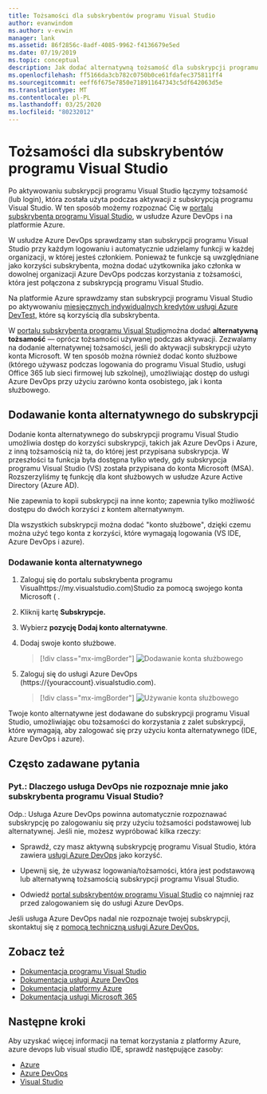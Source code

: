 ```yaml
---
title: Tożsamości dla subskrybentów programu Visual Studio
author: evanwindom
ms.author: v-evwin
manager: lank
ms.assetid: 86f2856c-8adf-4085-9962-f4136679e5ed
ms.date: 07/19/2019
ms.topic: conceptual
description: Jak dodać alternatywną tożsamość dla subskrypcji programu Visual Studio, aby użyć dla usługi Azure DevOps i platformy Azure
ms.openlocfilehash: ff5166da3cb782c0750b0ce61fdafec375811ff4
ms.sourcegitcommit: eeff6f675e7850e718911647343c5df642063d5e
ms.translationtype: MT
ms.contentlocale: pl-PL
ms.lasthandoff: 03/25/2020
ms.locfileid: "80232012"
---
```

# <a name="identities-for-visual-studio-subscribers"></a>Tożsamości dla subskrybentów programu Visual Studio
Po aktywowaniu subskrypcji programu Visual Studio łączymy tożsamość (lub login), która została użyta podczas aktywacji z subskrypcją programu Visual Studio. W ten sposób możemy rozpoznać Cię w [portalu subskrybenta programu Visual Studio](https://my.visualstudio.com?wt.mc_id=o~msft~docs), w usłudze Azure DevOps i na platformie Azure.

W usłudze Azure DevOps sprawdzamy stan subskrypcji programu Visual Studio przy każdym logowaniu i automatycznie udzielamy funkcji w każdej organizacji, w której jesteś członkiem.
Ponieważ te funkcje są uwzględniane jako korzyści subskrybenta, można dodać użytkownika jako członka w dowolnej organizacji Azure DevOps podczas korzystania z tożsamości, która jest połączona z subskrypcją programu Visual Studio.

Na platformie Azure sprawdzamy stan subskrypcji programu Visual Studio po aktywowaniu [miesięcznych indywidualnych kredytów usługi Azure DevTest,](https://azure.microsoft.com/pricing/member-offers/credit-for-visual-studio-subscribers/) które są korzyścią dla subskrybenta.

W [portalu subskrybenta programu Visual Studio](https://my.visualstudio.com?wt.mc_id=o~msft~docs)można dodać **alternatywną tożsamość** — oprócz tożsamości używanej podczas aktywacji. Zezwalamy na dodanie alternatywnej tożsamości, jeśli do aktywacji subskrypcji użyto konta Microsoft. W ten sposób można również dodać konto służbowe (którego używasz podczas logowania do programu Visual Studio, usługi Office 365 lub sieci firmowej lub szkolnej), umożliwiając dostęp do usługi Azure DevOps przy użyciu zarówno konta osobistego, jak i konta służbowego.

## <a name="add-an-alternate-account-to-your-subscription"></a>Dodawanie konta alternatywnego do subskrypcji
Dodanie konta alternatywnego do subskrypcji programu Visual Studio umożliwia dostęp do korzyści subskrypcji, takich jak Azure DevOps i Azure, z inną tożsamością niż ta, do której jest przypisana subskrypcja. W przeszłości ta funkcja była dostępna tylko wtedy, gdy subskrypcja programu Visual Studio (VS) została przypisana do konta Microsoft (MSA). Rozszerzyliśmy tę funkcję dla kont służbowych w usłudze Azure Active Directory (Azure AD).

Nie zapewnia to kopii subskrypcji na inne konto; zapewnia tylko możliwość dostępu do dwóch korzyści z kontem alternatywnym.

Dla wszystkich subskrypcji można dodać "konto służbowe", dzięki czemu można użyć tego konta z korzyści, które wymagają logowania (VS IDE, Azure DevOps i azure).

### <a name="add-the-alternate-account"></a>Dodawanie konta alternatywnego
1. Zaloguj się do portalu subskrybenta programu Visualhttps://my.visualstudio.com)Studio za pomocą swojego konta Microsoft ( .
2. Kliknij kartę **Subskrypcje.**
3. Wybierz **pozycję Dodaj konto alternatywne**.
4. Dodaj swoje konto służbowe.
    > [!div class="mx-imgBorder"]
    > ![Dodawanie konta służbowego](_img/vs-alternate-identity/enter-alternate-account-my-visual-studio-com-portal.png)

5. Zaloguj się do usługi Azure DevOps (https://{youraccount}.visualstudio.com).
    > [!div class="mx-imgBorder"]
    > ![Używanie konta służbowego](_img/vs-alternate-identity/sign-in-with-alternate-account.png)

Twoje konto alternatywne jest dodawane do subskrypcji programu Visual Studio, umożliwiając obu tożsamości do korzystania z zalet subskrypcji, które wymagają, aby zalogować się przy użyciu konta alternatywnego (IDE, Azure DevOps i azure).

## <a name="faq"></a>Często zadawane pytania

### <a name="q--why-doesnt-azure-devops-recognize-me-as-a-visual-studio-subscriber"></a>Pyt.: Dlaczego usługa DevOps nie rozpoznaje mnie jako subskrybenta programu Visual Studio?

Odp.: Usługa Azure DevOps powinna automatycznie rozpoznawać subskrypcję po zalogowaniu się przy użyciu tożsamości podstawowej lub alternatywnej. Jeśli nie, możesz wypróbować kilka rzeczy:

* Sprawdź, czy masz aktywną subskrypcję programu Visual Studio, która zawiera [usługi Azure DevOps](vs-azure-devops.md#eligibility) jako korzyść.

* Upewnij się, że używasz logowania/tożsamości, która jest podstawową lub alternatywną tożsamością subskrypcji programu Visual Studio.

* Odwiedź [portal subskrybentów programu Visual Studio](https://my.visualstudio.com?wt.mc_id=o~msft~docs) co najmniej raz przed zalogowaniem się do usługi Azure DevOps.

Jeśli usługa Azure DevOps nadal nie rozpoznaje twojej subskrypcji, skontaktuj się z [pomocą techniczną usługi Azure DevOps.](https://azure.microsoft.com/support/devops/)

## <a name="see-also"></a>Zobacz też
- [Dokumentacja programu Visual Studio](https://docs.microsoft.com/visualstudio/)
- [Dokumentacja usługi Azure DevOps](https://docs.microsoft.com/azure/devops/)
- [Dokumentacja platformy Azure](https://docs.microsoft.com/azure/)
- [Dokumentacja usługi Microsoft 365](https://docs.microsoft.com/microsoft-365/)

## <a name="next-steps"></a>Następne kroki 
Aby uzyskać więcej informacji na temat korzystania z platformy Azure, azure devops lub visual studio IDE, sprawdź następujące zasoby:
- [Azure](vs-azure.md)
- [Azure DevOps](vs-azure-devops.md)
- [Visual Studio](vs-ide-benefit.md)